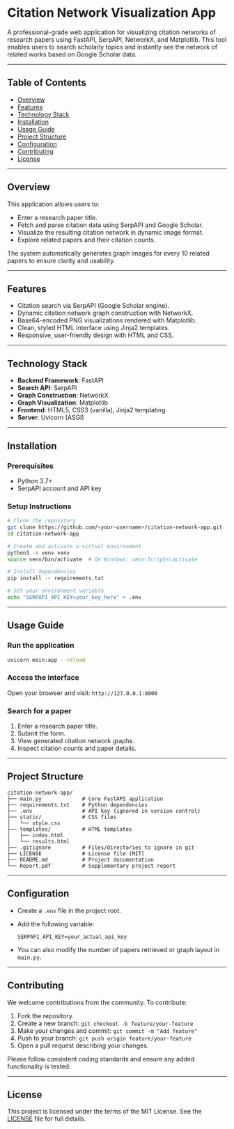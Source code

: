 # Citation Network Visualization App

A professional-grade web application for visualizing citation networks of research papers using FastAPI, SerpAPI, NetworkX, and Matplotlib. This tool enables users to search scholarly topics and instantly see the network of related works based on Google Scholar data.

---

## Table of Contents

* [Overview](#overview)
* [Features](#features)
* [Technology Stack](#technology-stack)
* [Installation](#installation)
* [Usage Guide](#usage-guide)
* [Project Structure](#project-structure)
* [Configuration](#configuration)
* [Contributing](#contributing)
* [License](#license)

---

## Overview

This application allows users to:

* Enter a research paper title.
* Fetch and parse citation data using SerpAPI and Google Scholar.
* Visualize the resulting citation network in dynamic image format.
* Explore related papers and their citation counts.

The system automatically generates graph images for every 10 related papers to ensure clarity and usability.

---

## Features

* Citation search via SerpAPI (Google Scholar engine).
* Dynamic citation network graph construction with NetworkX.
* Base64-encoded PNG visualizations rendered with Matplotlib.
* Clean, styled HTML interface using Jinja2 templates.
* Responsive, user-friendly design with HTML and CSS.

---

## Technology Stack

* **Backend Framework**: FastAPI
* **Search API**: SerpAPI
* **Graph Construction**: NetworkX
* **Graph Visualization**: Matplotlib
* **Frontend**: HTML5, CSS3 (vanilla), Jinja2 templating
* **Server**: Uvicorn (ASGI)

---

## Installation

### Prerequisites

* Python 3.7+
* SerpAPI account and API key

### Setup Instructions

```bash
# Clone the repository
git clone https://github.com/<your-username>/citation-network-app.git
cd citation-network-app

# Create and activate a virtual environment
python3 -m venv venv
source venv/bin/activate  # On Windows: venv\Scripts\activate

# Install dependencies
pip install -r requirements.txt

# Set your environment variable
echo "SERPAPI_API_KEY=your_key_here" > .env
```

---

## Usage Guide

### Run the application

```bash
uvicorn main:app --reload
```

### Access the interface

Open your browser and visit: `http://127.0.0.1:8000`

### Search for a paper

1. Enter a research paper title.
2. Submit the form.
3. View generated citation network graphs.
4. Inspect citation counts and paper details.

---

## Project Structure

```
citation-network-app/
├── main.py             # Core FastAPI application
├── requirements.txt    # Python dependencies
├── .env                # API key (ignored in version control)
├── static/             # CSS files
│   └── style.css
├── templates/          # HTML templates
│   ├── index.html
│   └── results.html
├── .gitignore          # Files/directories to ignore in git
├── LICENSE             # License file (MIT)
├── README.md           # Project documentation
└── Report.pdf          # Supplementary project report
```

---

## Configuration

* Create a `.env` file in the project root.
* Add the following variable:

  ```env
  SERPAPI_API_KEY=your_actual_api_key
  ```
* You can also modify the number of papers retrieved or graph layout in `main.py`.

---

## Contributing

We welcome contributions from the community. To contribute:

1. Fork the repository.
2. Create a new branch: `git checkout -b feature/your-feature`
3. Make your changes and commit: `git commit -m "Add feature"`
4. Push to your branch: `git push origin feature/your-feature`
5. Open a pull request describing your changes.

Please follow consistent coding standards and ensure any added functionality is tested.

---

## License

This project is licensed under the terms of the MIT License. See the [LICENSE](LICENSE) file for full details.

